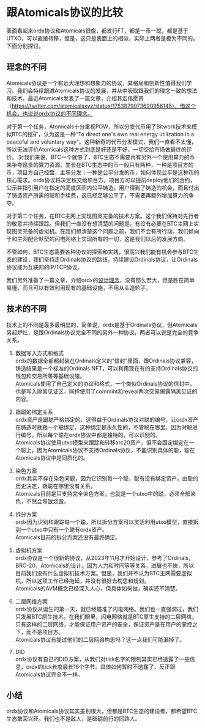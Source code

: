 跟Atomicals协议的比较
====

表面看起来ordx协议和Atomicals很像，都发行FT，都是一币一聪，都是基于UTXO，可以直接转移，但是，这只是表面上的相似，实际上两者是极为不同的。下面分别探讨。

理念的不同
----
Atomicals协议是一个有远大理想和想象力的协议，其格局和创新性值得我们学习。我们会持续跟进Atomicals协议的发展，并从中吸取跟我们的理念一致的想法和技术。最近Atomicals发表了一篇文章，介绍其宏伟愿景（https://twitter.com/atomicalsxyz/status/1753879073690956145），借这个机会，也说说ordx协议的不同理念。

对于第一个任务，Atomicals十分重视POW，所以分发代币用了Bitwork技术来模拟BTC的挖矿，认为这是一种“To direct one's own real energy utilization in a peaceful and voluntary way”。这种新奇的代币分发模式，我们一直看不太懂，所以无法评价Atomicals这种方式到底是好还是不好，一切交给市场做最终的评价。 对我们来说，BTC一个就够了，BTC生态不需要再有另外一个使用算力的币来争夺昂贵的算力资源。生长在BTC生态中的币一般只有两种，一种是项目方的币，项目方自己控盘，主导分发；一种是公平分发的币，如何体现公平是这种币的核心需求。ordx协议将决定权交给项目方。项目方可以提前deploy他们的合约，公示并指引用户在指定的高度区间内公平铸造。用户得到了铸造的机会，而且付出了铸造资产所需的聪和手续费，这已经足够公平了，不需要再额外增加算力的争夺。

对于第二个任务，在BTC主网上实现图灵完备的技术方案。这个我们保持对先行者的敬意并持续跟踪。但我们一直没有想清楚的问题是，有没有必要在BTC主网上实现图灵完备的虚拟机。在我们想清楚这个问题之前，我们不会有所行动。我们倾向于和主网配合默契的闪电网络上实现所有的一切，这是我们以后的发展方向。

不管如何，BTC生态需要各种协议的探索和实践，很高兴我们能有机会参与BTC生态的建设，我们坚持走Ordinals协议的路线，持续建设Ordinals协议，让Ordinals协议成为互联网的IP/TCP协议。

我们另外准备了一篇文章，介绍ordx的[设计理念](concept.md)，没有那么宏大，但是胜在简单易懂，而且可以有效利用现有的基础设施，不用从头造轮子。


技术的不同
----
技术上的不同是最多最明显的，简单说，ordx是基于Ordinals协议，但Atomicals另起炉灶，是跟Ordinals协议完全不同的另外一种协议，两者可以说是完全的竞争关系。

1. 数据写入方式和格式  
ordx的数据全部都封装在Ordinals定义的”信封“里面，跟Ordinals协议兼容，铸造结果是一个标准的Ordinals NFT，可以利用现在有的支持Ordinals协议的钱包和交易所等等基础设施。  
Atomicals使用了自己定义的协议和格式，一个类似Ordinals协议的信封中，也是写入隔离见证区，同样使用了commint和reveal两次交易揭露隔离见证的内容。


2. 跟聪的绑定关系  
ordx资产是跟聪严格绑定的，这得益于Ordinals协议对聪的编号，让ordx资产在铸造时就跟一个聪绑定，这种绑定是永久性的，不管聪在哪里。因为对聪进行编号，所以每个聪在ordx协议中都是独特的，可以识别的。  
Atomicals协议使用utxo模型来跟踪和转移arc20资产，但不会固定绑定在一个聪上，因为Atomicals协议不支持Ordinals协议，不能识别具体的聪，聪在Atomicals协议中是同质化的。

3. 染色方案  
ordx其实不存在染色问题，因为它识别每一个聪，聪有没有绑定资产，由聪的历史决定，跟聪在哪里没有关系。  
Atomicals目前是只支持完全染色方案，也就是一个utxo中的聪，必须全部染色，不然会导致烧毁。

4. 拆分方案  
ordx因为识别和跟踪每一个聪，所以拆分方案可以灵活利用utxo模型，直接拆到一个utxo中只有一个聪有ordx资产。  
Atomicals目前的拆分方案还没有最终确定。

5. 虚拟机方案  
ordx协议是一个很新的协议，从2023年11月才开始设计，参考了Ordinals，BRC-20，Atomicals的设计。因为人力和时间等等关系，进展也不快，所以目前我们没有什么虚拟机技术方案。但是，我们并不认为BTC主网需要虚拟机，所以这项工作已经拖延，并没有很好去构思和规划。  
Atomicals的AVM概念已经深入人心，但具体如何做，确实还不清楚。

6. 二层网络方案  
ordx协议从诞生的第一天，就已经瞄准了闪电网络。我们也一直强调过，我们只发展BTC原生技术。在我们眼里，闪电网络就是BTC原生支持的二层网络，只有这样的二层网络，才能保证用户资产的安全，保证资产是在用户的掌控之下，而不是项目方。  
Atomicals协议有提过他们的二层网络构思吗？这一点我们可能漏掉了。

7. DID  
ordx协议有自己的DID方案，从我们对tick名字的限制其实已经透露了一些信息，ordx的tick长度最长16个字节。具体如何暂时不透露了，反正跟Atomicals协议完全不一样。

小结
----
ordx协议和Atomicals协议其实差别很大，但都是BTC生态的建设者，都希望BTC生态繁荣兴旺。我们也不是敌人，是砥砺前行的同路人。
